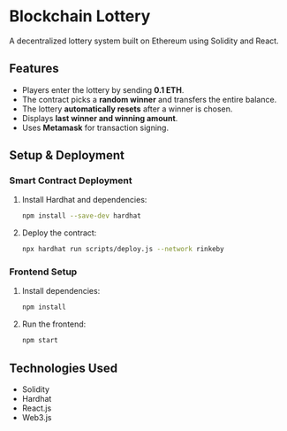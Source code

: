 # Blockchain Lottery

A decentralized lottery system built on Ethereum using Solidity and React.

## Features
- Players enter the lottery by sending **0.1 ETH**.
- The contract picks a **random winner** and transfers the entire balance.
- The lottery **automatically resets** after a winner is chosen.
- Displays **last winner and winning amount**.
- Uses **Metamask** for transaction signing.

## Setup & Deployment

### Smart Contract Deployment
1. Install Hardhat and dependencies:
   ```bash
   npm install --save-dev hardhat
   ```
2. Deploy the contract:
   ```bash
   npx hardhat run scripts/deploy.js --network rinkeby
   ```

### Frontend Setup
1. Install dependencies:
   ```bash
   npm install
   ```
2. Run the frontend:
   ```bash
   npm start
   ```

## Technologies Used
- Solidity
- Hardhat
- React.js
- Web3.js
